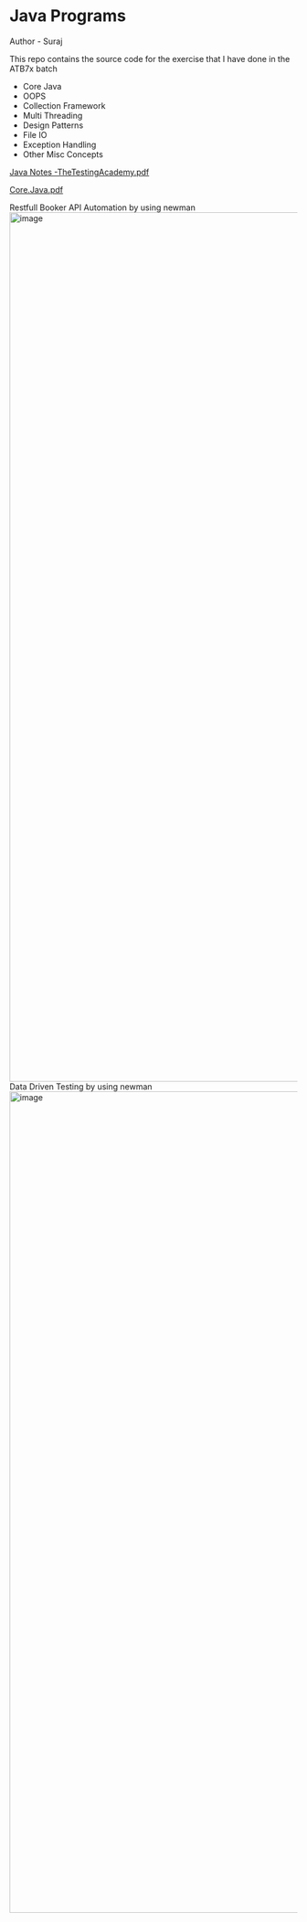 # Java Programs

Author - Suraj

This repo contains the source code for the 
exercise that I have done in the ATB7x batch

- Core Java
- OOPS
- Collection Framework
- Multi Threading
- Design Patterns
- File IO
- Exception Handling
- Other Misc Concepts

[Java Notes -TheTestingAcademy.pdf](https://github.com/user-attachments/files/17091025/Java.Notes.-TheTestingAcademy.pdf)

[Core.Java.pdf](https://github.com/user-attachments/files/17091024/Core.Java.pdf)

Restfull Booker API Automation by using newman
<img width="1374" height="1522" alt="image" src="https://github.com/user-attachments/assets/5cb00230-fe45-432f-89fb-e9d02145300e" />
Data Driven Testing by using newman
<img width="1458" height="1438" alt="image" src="https://github.com/user-attachments/assets/6c080fd1-ed80-456c-8cbf-1cf247b9f459" />



